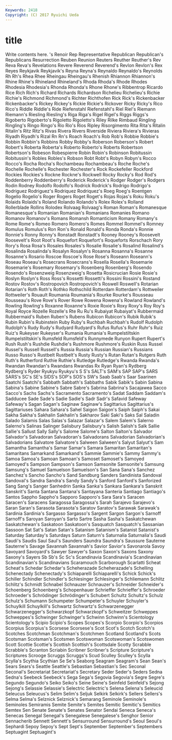 ```yaml
---
Keywords: 2418 
Copyright: (C) 2017 Ryuichi Ueda
---
```


# title

Write contents here.
's Renoir Rep
Representative Republican Republican's Republicans Resurrection Reuben Reunion Reuters Reuther Reuther's
Rev Reva Reva's Revelations Revere Reverend Reverend's Revlon Revlon's Rex
Reyes Reykjavik Reykjavik's Reyna Reyna's Reynaldo Reynaldo's Reynolds Rh Rh's
Rhea Rhee Rheingau Rheingau's Rhenish Rhiannon Rhiannon's Rhine Rhine's Rhineland
Rhineland's Rhoda Rhoda's Rhode Rhodes Rhodesia Rhodesia's Rhonda Rhonda's Rhone
Rhone's Ribbentrop Ricardo Rice Rich Rich's Richard Richards Richardson Richelieu
Richelieu's Richie Richie's Richmond Richmond's Richter Richthofen Rick Rick's Rickenbacker
Rickenbacker's Rickey Rickey's Rickie Rickie's Rickover Ricky Ricky's Rico Rico's
Riddle Riddle's Ride Riefenstahl Riefenstahl's Riel Riel's Riemann Riemann's Riesling
Riesling's Riga Riga's Rigel Rigel's Riggs Riggs's Rigoberto Rigoberto's Rigoletto
Rigoletto's Riley Rilke Rimbaud Ringling Ringling's Ringo Ringo's Rio Rio's
Rios Ripley Risorgimento Rita Rita's Ritalin Ritalin's Ritz Ritz's Rivas
Rivera Rivers Riverside Riviera Riviera's Rivieras Riyadh Riyadh's Rizal Rn
Rn's Roach Roach's Rob Rob's Robbie Robbie's Robbin Robbin's Robbins
Robby Robby's Roberson Roberson's Robert Robert's Roberta Roberta's Roberto Roberto's
Roberts Robertson Robertson's Robeson Robespierre Robin Robin's Robinson Robitussin Robitussin's
Robles Robles's Robson Robt Robt's Robyn Robyn's Rocco Rocco's Rocha
Rocha's Rochambeau Rochambeau's Roche Roche's Rochelle Rochelle's Rochester Rochester's Rock
Rockefeller Rockford Rockies Rockies's Rockne Rockne's Rockwell Rocky Rocky's Rod
Rod's Roddenberry Roddenberry's Roderick Roderick's Rodger Rodger's Rodgers Rodin Rodney
Rodolfo Rodolfo's Rodrick Rodrick's Rodrigo Rodrigo's Rodriguez Rodriguez's Rodriquez Rodriquez's
Roeg Roeg's Roentgen Rogelio Rogelio's Roger Rogers Roget Roget's Rojas
Rojas's Roku Roku's Rolaids Rolaids's Roland Rolando Rolando's Rolex Rolex's
Rolland Rollerblade Rollins Rolodex Rolvaag Rolvaag's Roman Roman's Romanesque Romanesque's
Romanian Romanian's Romanians Romanies Romano Romanov Romanov's Romans Romansh Romanticism
Romany Romany's Rome Rome's Romeo Romero Romero's Romes Rommel Rommel's
Romney Romulus Romulus's Ron Ron's Ronald Ronald's Ronda Ronda's Ronnie
Ronnie's Ronny Ronny's Ronstadt Ronstadt's Rooney Rooney's Roosevelt Roosevelt's Root
Root's Roquefort Roquefort's Roqueforts Rorschach Rory Rory's Rosa Rosa's Rosales
Rosales's Rosalie Rosalie's Rosalind Rosalind's Rosalinda Rosalinda's Rosalyn Rosalyn's Rosanna
Rosanna's Rosanne Rosanne's Rosario Roscoe Roscoe's Rose Rose's Roseann Roseann's
Roseau Roseau's Rosecrans Rosecrans's Rosella Rosella's Rosemarie Rosemarie's Rosemary Rosemary's
Rosenberg Rosenberg's Rosendo Rosendo's Rosenzweig Rosenzweig's Rosetta Rosicrucian Rosie Rosie's
Roslyn Roslyn's Ross Ross's Rossetti Rossetti's Rossini Rossini's Rostand Rostov
Rostov's Rostropovich Rostropovich's Roswell Roswell's Rotarian Rotarian's Roth Roth's Rothko
Rothschild Rotterdam Rotterdam's Rottweiler Rottweiler's Rouault Roumania Roumania's Rourke Rourke's
Rousseau Rousseau's Rove Rove's Rover Rowe Rowena Rowena's Rowland Rowland's
Rowling Rowling's Roxanne Roxanne's Roxie Roxie's Roxy Roxy's Roy Roy's
Royal Royce Rozelle Rozelle's Rte Ru Ru's Rubaiyat Rubaiyat's Rubbermaid
Rubbermaid's Ruben Ruben's Rubens Rubicon Rubicon's Rubik Rubik's Rubin Rubin's
Rubinstein Ruby Ruby's Ruchbah Ruchbah's Rudolf Rudolph Rudolph's Rudy Rudy's
Rudyard Rudyard's Rufus Rufus's Ruhr Ruhr's Ruiz Ruiz's Rukeyser Rukeyser's
Rumania Rumania's Rumpelstiltskin Rumpelstiltskin's Rumsfeld Rumsfeld's Runnymede Runyon Rupert Rupert's
Rush Rush's Rushdie Rushdie's Rushmore Rushmore's Ruskin Russ Russel Russel's
Russell Russell's Russia Russia's Russian Russian's Russians Russo Russo's Rustbelt
Rustbelt's Rusty Rusty's Rutan Rutan's Rutgers Ruth Ruth's Rutherford Ruthie
Ruthie's Rutledge Rutledge's Rwanda Rwanda's Rwandan Rwandan's Rwandans Rwandas Rx
Ryan Ryan's Rydberg Rydberg's Ryder Ryukyu Ryukyu's S S's SALT's
SAM's SAP SAP's SARS SARS's SC's SE's SIDS's SOP's SOS's
SW's Saab Saab's Saar Saarinen Saatchi Saatchi's Sabbath Sabbath's Sabbaths
Sabik Sabik's Sabin Sabina Sabina's Sabine Sabine's Sabre Sabre's Sabrina
Sabrina's Sacajawea Sacco Sacco's Sachs Sachs's Sacramento Sacramento's Sadat Saddam
Saddam's Sadducee Sade Sade's Sadie Sadie's Sadr Sadr's Safavid Safeway
Safeway's Sagan Sagan's Saginaw Saginaw's Sagittarius Sagittarius's Sagittariuses Sahara Sahara's
Sahel Saigon Saigon's Saiph Saiph's Sakai Sakha Sakha's Sakhalin Sakhalin's
Sakharov Saki Saki's Saks Sal Saladin Salado Salamis Salas Salas's
Salazar Salazar's Salem Salem's Salerno Salerno's Salinas Salinger Salisbury Salisbury's
Salish Salish's Salk Sallie Sallie's Sallust Sally Sally's Salome Salome's
Salton Salton's Salvador Salvador's Salvadoran Salvadoran's Salvadorans Salvadorian Salvadorian's Salvadorians
Salvatore Salvatore's Salween Salween's Salyut Salyut's Sam Samantha Samantha's Samar
Samar's Samara Samaritan Samaritan's Samaritans Samarkand Samarkand's Sammie Sammie's Sammy
Sammy's Samoa Samoa's Samoan Samoan's Samoset Samoset's Samoyed Samoyed's Sampson
Sampson's Samson Samsonite Samsonite's Samsung Samsung's Samuel Samuelson Samuelson's San
Sana Sana's Sanchez Sanchez's Sancho Sancho's Sand Sandburg Sanders Sandinista
Sandoval Sandoval's Sandra Sandra's Sandy Sandy's Sanford Sanford's Sanforized Sang
Sang's Sanger Sanhedrin Sanka Sanka's Sankara Sankara's Sanskrit Sanskrit's Santa
Santana Santana's Santayana Santeria Santiago Santiago's Santos Sappho Sappho's Sapporo
Sapporo's Sara Sara's Saracen Saracen's Saracens Saragossa Saragossa's Sarah Sarajevo
Sarajevo's Saran Saran's Sarasota Sarasota's Saratov Saratov's Sarawak Sarawak's Sardinia
Sardinia's Sargasso Sargasso's Sargent Sargon Sargon's Sarnoff Sarnoff's Saroyan Saroyan's
Sarto Sartre Sasha Sasha's Saskatchewan Saskatchewan's Saskatoon Saskatoon's Sasquatch Sasquatch's
Sassanian Sassoon Sat Sat's Satan Satan's Satanism Satanism's Satanist Satanist's
Saturday Saturday's Saturdays Saturn Saturn's Saturnalia Saturnalia's Saudi Saudi's Saudis
Saul Saul's Saunders Saundra Saundra's Saussure Sauterne Sauterne's Savage Savannah
Savannah's Savior Savior's Savonarola Savoy Savoyard Savoyard's Sawyer Sawyer's Saxon
Saxon's Saxons Saxony Saxony's Sayers Sb Sb's Sc Sc's Scandinavia
Scandinavia's Scandinavian Scandinavian's Scandinavians Scaramouch Scarborough Scarlatti Scheat Scheat's Schedar
Schedar's Scheherazade Scheherazade's Schelling Schenectady Schenectady's Schiaparelli Schiaparelli's Schick Schick's
Schiller Schindler Schindler's Schlesinger Schlesinger's Schliemann Schlitz Schlitz's Schmidt Schnabel
Schnauzer Schnauzer's Schneider Schneider's Schoenberg Schoenberg's Schopenhauer Schrieffer Schrieffer's Schroeder
Schroeder's Schrödinger Schrödinger's Schubert Schultz Schultz's Schulz Schulz's Schumann Schumpeter
Schumpeter's Schuyler Schuyler's Schuylkill Schuylkill's Schwartz Schwartz's Schwarzenegger Schwarzenegger's Schwarzkopf
Schwarzkopf's Schweitzer Schweppes Schweppes's Schwinger Schwinger's Schwinn Schwinn's Scientology Scientology's
Scipio Scipio's Scopes Scopes's Scorpio Scorpio's Scorpios Scorpius Scorpius's Scorsese
Scorsese's Scot Scot's Scotch Scotch's Scotches Scotchman Scotchman's Scotchmen Scotland
Scotland's Scots Scotsman Scotsman's Scotsmen Scotswoman Scotswoman's Scotswomen Scott Scottie
Scottie's Scottish Scottish's Scottsdale Scotty Scrabble Scrabble's Scranton Scriabin Scribner
Scribner's Scripture Scripture's Scriptures Scrooge Scruggs Scruggs's Scud Sculley Sculley's
Scylla Scylla's Scythia Scythian Se Se's Seaborg Seagram Seagram's Sean
Sean's Sears Sears's Seattle Seattle's Sebastian Sebastian's Sec Seconal Seconal's
Secretariat Secretariat's Secretary Seder Seder's Seders Sedna Sedna's Seebeck Seebeck's
Sega Sega's Segovia Segovia's Segre Segre's Segundo Segundo's Seiko Seiko's
Seine Seine's Seinfeld Seinfeld's Sejong Sejong's Selassie Selassie's Selectric Selectric's
Selena Selena's Seleucid Seleucus Seleucus's Selim Selim's Seljuk Selkirk Selkirk's
Sellers Sellers's Selma Selma's Selznick Selznick's Semarang Seminole Seminole's Seminoles
Semiramis Semite Semite's Semites Semitic Semitic's Semitics Semtex Sen Senate
Senate's Senates Senator Sendai Seneca Seneca's Senecas Senegal Senegal's Senegalese
Senegalese's Senghor Senior Sennacherib Sennett Sennett's Sensurround Sensurround's Seoul Seoul's
Sephardi Sepoy Sepoy's Sept Sept's September September's Septembers Septuagint Septuagint's

